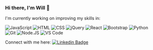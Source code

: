### Hi there, I'm Will 👋

I'm currently working on improving my skills in:

  ![JavaScript](https://img.shields.io/badge/-JavaScript-F7DF1E?style=flat&logo=javascript&logoColor=black)
  ![HTML](https://img.shields.io/badge/-HTML-E34F26?style=flat&logo=html5&logoColor=black)
  ![CSS](https://img.shields.io/badge/-CSS-1572B6?style=flat&logo=css3&logoColor=white)
  ![jQuery](https://img.shields.io/badge/-jQuery-0769AD?style=flat&logo=jquery)
  ![React](https://img.shields.io/badge/-React-61DAFB?style=flat&logo=react&logoColor=black)
  ![Bootstrap](https://img.shields.io/badge/-Bootstrap-7952B3?style=flat&logo=bootstrap&logoColor=white)
  ![Python](https://img.shields.io/badge/-Python-3776AB?style=flat&logo=python&logoColor=yellow)
  ![Git](https://img.shields.io/badge/-Git-F05032?style=flat&logo=git&logoColor=black)
  ![Node.JS](https://img.shields.io/badge/-Node.JS-339933?style=flat&logo=Node.js&logoColor=black)
  ![VS Code](https://img.shields.io/badge/-VS%20Code-007ACC?style=flat&logo=visual-studio-code&logoColor=white)

Connect with me here: 
  [![Linkedin Badge](https://img.shields.io/badge/-Will%20Franceschini-0A66C2?style=flat&logo=Linkedin&logoColor=white&link=https://www.linkedin.com/in/will-franceschini/)](https://www.linkedin.com/in/will-franceschini/)

<!--
**tech-n-code/tech-n-code** is a ✨ _special_ ✨ repository because its `README.md` (this file) appears on your GitHub profile.

Here are some ideas to get you started:

- 🔭 I’m currently working on ...
- 🌱 I’m currently learning ...
- 👯 I’m looking to collaborate on ...
- 🤔 I’m looking for help with ...
- 💬 Ask me about ...
- 📫 How to reach me: ...
- 😄 Pronouns: ...
- ⚡ Fun fact: ...
-->
